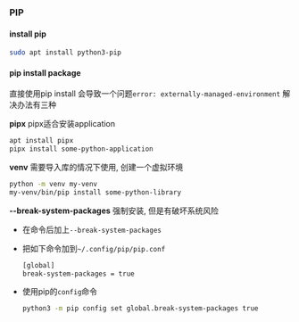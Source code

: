 ### PIP

#### install pip

```bash
sudo apt install python3-pip
```

#### pip install package

直接使用pip install 会导致一个问题`error: externally-managed-environment`
解决办法有三种

**pipx**
pipx适合安装application

```bash
apt install pipx
pipx install some-python-application
```

**venv**
需要导入库的情况下使用, 创建一个虚拟环境

```bash
python -m venv my-venv
my-venv/bin/pip install some-python-library
```

**--break-system-packages**
强制安装, 但是有破坏系统风险

- 在命令后加上`--break-system-packages`
- 把如下命令加到`~/.config/pip/pip.conf`

  ```bash
  [global]
  break-system-packages = true
  ```
- 使用pip的`config`命令

  ```bash
  python3 -m pip config set global.break-system-packages true
  ```

  

